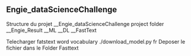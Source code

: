 ## Engie_dataScienceChallenge

 Structure du projet __Engie_dataScienceChallenge project folder 
                     __Engie_Result 
                         __ML
                         __DL
                    __FastText
                    
 Telecharger fatstext word vocabulary 
 ./download_model.py fr 
 Deposer le fichier dans le Folder Fasttext 
 
 
                        
